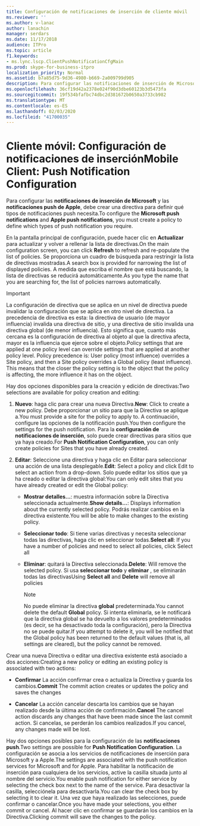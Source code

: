 ```yaml
---
title: Configuración de notificaciones de inserción de cliente móvil
ms.reviewer: ''
ms.author: v-lanac
author: lanachin
manager: serdars
ms.date: 11/17/2018
audience: ITPro
ms.topic: article
f1.keywords:
- ms.lync.lscp.ClientPushNotificationCfgMain
ms.prod: skype-for-business-itpro
localization_priority: Normal
ms.assetid: b7a85d75-9d36-4980-b669-2a009799d905
description: Para configurar las notificaciones de inserción de Microsoft y las notificaciones push de Apple, debe crear una directiva para definir qué tipos de notificaciones push necesita.
ms.openlocfilehash: 36cf19d42a2378e024f90d3dbe60123b3d5473fa
ms.sourcegitcommit: 19f534bfafbc74dbc2d381672b0650a3733cb982
ms.translationtype: MT
ms.contentlocale: es-ES
ms.lasthandoff: 02/03/2020
ms.locfileid: "41700035"
---
```

# <a name="mobile-client-push-notification-configuration"></a><span data-ttu-id="cb4c1-103">Cliente móvil: Configuración de notificaciones de inserción</span><span class="sxs-lookup"><span data-stu-id="cb4c1-103">Mobile Client: Push Notification Configuration</span></span>
 
<span data-ttu-id="cb4c1-104">Para configurar las **notificaciones de inserción de Microsoft** y las **notificaciones push de Apple**, debe crear una directiva para definir qué tipos de notificaciones push necesita.</span><span class="sxs-lookup"><span data-stu-id="cb4c1-104">To configure the **Microsoft push notifications** and **Apple push notifications**, you must create a policy to define which types of push notification you require.</span></span>
  
<span data-ttu-id="cb4c1-105">En la pantalla principal de configuración, puede hacer clic en **Actualizar** para actualizar y volver a rellenar la lista de directivas.</span><span class="sxs-lookup"><span data-stu-id="cb4c1-105">On the main configuration screen, you can click **Refresh** to refresh and re-populate the list of policies.</span></span> <span data-ttu-id="cb4c1-106">Se proporciona un cuadro de búsqueda para restringir la lista de directivas mostradas.</span><span class="sxs-lookup"><span data-stu-id="cb4c1-106">A search box is provided for narrowing the list of displayed policies.</span></span> <span data-ttu-id="cb4c1-107">A medida que escriba el nombre que está buscando, la lista de directivas se reducirá automáticamente.</span><span class="sxs-lookup"><span data-stu-id="cb4c1-107">As you type the name that you are searching for, the list of policies narrows automatically.</span></span>
  
> [!IMPORTANT]
> <span data-ttu-id="cb4c1-p102">La configuración de directiva que se aplica en un nivel de directiva puede invalidar la configuración que se aplica en otro nivel de directiva. La precedencia de directiva es esta: la directiva de usuario (de mayor influencia) invalida una directiva de sitio, y una directiva de sitio invalida una directiva global (de menor influencia). Esto significa que, cuanto más cercana es la configuración de directiva al objeto al que la directiva afecta, mayor es la influencia que ejerce sobre el objeto.</span><span class="sxs-lookup"><span data-stu-id="cb4c1-p102">Policy settings that are applied at one policy level can override settings that are applied at another policy level. Policy precedence is: User policy (most influence) overrides a Site policy, and then a Site policy overrides a Global policy (least influence). This means that the closer the policy setting is to the object that the policy is affecting, the more influence it has on the object.</span></span> 
  
<span data-ttu-id="cb4c1-111">Hay dos opciones disponibles para la creación y edición de directivas:</span><span class="sxs-lookup"><span data-stu-id="cb4c1-111">Two selections are available for policy creation and editing:</span></span>
  
1. <span data-ttu-id="cb4c1-112">**Nuevo**: haga clic para crear una nueva Directiva.</span><span class="sxs-lookup"><span data-stu-id="cb4c1-112">**New**: Click to create a new policy.</span></span> <span data-ttu-id="cb4c1-113">Debe proporcionar un sitio para que la Directiva se aplique a.</span><span class="sxs-lookup"><span data-stu-id="cb4c1-113">You must provide a site for the policy to apply to.</span></span> <span data-ttu-id="cb4c1-114">A continuación, configure las opciones de la notificación push.</span><span class="sxs-lookup"><span data-stu-id="cb4c1-114">You then configure the settings for the push notification.</span></span> <span data-ttu-id="cb4c1-115">Para la **configuración de notificaciones de inserción**, solo puede crear directivas para sitios que ya haya creado.</span><span class="sxs-lookup"><span data-stu-id="cb4c1-115">For **Push Notification Configuration**, you can only create policies for Sites that you have already created.</span></span>
    
2. <span data-ttu-id="cb4c1-116">**Editar**: Seleccione una directiva y haga clic en Editar para seleccionar una acción de una lista desplegable.</span><span class="sxs-lookup"><span data-stu-id="cb4c1-116">**Edit**: Select a policy and click Edit to select an action from a drop-down.</span></span> <span data-ttu-id="cb4c1-117">Solo puede editar los sitios que ya ha creado o editar la directiva global:</span><span class="sxs-lookup"><span data-stu-id="cb4c1-117">You can only edit sites that you have already created or edit the Global policy:</span></span>
    
   - <span data-ttu-id="cb4c1-118">**Mostrar detalles...**: muestra información sobre la Directiva seleccionada actualmente.</span><span class="sxs-lookup"><span data-stu-id="cb4c1-118">**Show details…**: Displays information about the currently selected policy.</span></span> <span data-ttu-id="cb4c1-119">Podrás realizar cambios en la directiva existente.</span><span class="sxs-lookup"><span data-stu-id="cb4c1-119">You will be able to make changes to the existing policy.</span></span>
    
   - <span data-ttu-id="cb4c1-120">**Seleccionar todo**: Si tiene varias directivas y necesita seleccionar todas las directivas, haga clic en seleccionar todas.</span><span class="sxs-lookup"><span data-stu-id="cb4c1-120">**Select all**: If you have a number of policies and need to select all policies, click Select all</span></span>
    
   - <span data-ttu-id="cb4c1-121">**Eliminar**: quitará la Directiva seleccionada.</span><span class="sxs-lookup"><span data-stu-id="cb4c1-121">**Delete**: Will remove the selected policy.</span></span> <span data-ttu-id="cb4c1-122">Si usa **seleccionar todo** y **eliminar** , se eliminarán todas las directivas</span><span class="sxs-lookup"><span data-stu-id="cb4c1-122">Using **Select all** and **Delete** will remove all policies</span></span>
    
     > [!NOTE]
     > <span data-ttu-id="cb4c1-123">No puede eliminar la directiva **global** predeterminada.</span><span class="sxs-lookup"><span data-stu-id="cb4c1-123">You cannot delete the default **Global** policy.</span></span> <span data-ttu-id="cb4c1-124">Si intenta eliminarla, se le notificará que la directiva global se ha devuelto a los valores predeterminados (es decir, se ha desactivado toda la configuración), pero la Directiva no se puede quitar.</span><span class="sxs-lookup"><span data-stu-id="cb4c1-124">If you attempt to delete it, you will be notified that the Global policy has been returned to the default values (that is, all settings are cleared), but the policy cannot be removed.</span></span>
  
<span data-ttu-id="cb4c1-125">Crear una nueva Directiva o editar una directiva existente está asociado a dos acciones:</span><span class="sxs-lookup"><span data-stu-id="cb4c1-125">Creating a new policy or editing an existing policy is associated with two actions:</span></span>
  
- <span data-ttu-id="cb4c1-126">**Confirmar** La acción confirmar crea o actualiza la Directiva y guarda los cambios.</span><span class="sxs-lookup"><span data-stu-id="cb4c1-126">**Commit** The commit action creates or updates the policy and saves the changes</span></span>
    
- <span data-ttu-id="cb4c1-127">**Cancelar** La acción cancelar descarta los cambios que se hayan realizado desde la última acción de confirmación.</span><span class="sxs-lookup"><span data-stu-id="cb4c1-127">**Cancel** The cancel action discards any changes that have been made since the last commit action.</span></span> <span data-ttu-id="cb4c1-128">Si cancelas, se perderán los cambios realizados.</span><span class="sxs-lookup"><span data-stu-id="cb4c1-128">If you cancel, any changes made will be lost.</span></span>
    
<span data-ttu-id="cb4c1-129">Hay dos opciones posibles para la configuración de las **notificaciones push**.</span><span class="sxs-lookup"><span data-stu-id="cb4c1-129">Two settings are possible for **Push Notification Configuration**.</span></span> <span data-ttu-id="cb4c1-130">La configuración se asocia a los servicios de notificaciones de inserción para Microsoft y a Apple.</span><span class="sxs-lookup"><span data-stu-id="cb4c1-130">The settings are associated with the push notification services for Microsoft and for Apple.</span></span> <span data-ttu-id="cb4c1-131">Para habilitar la notificación de inserción para cualquiera de los servicios, active la casilla situada junto al nombre del servicio.</span><span class="sxs-lookup"><span data-stu-id="cb4c1-131">You enable push notification for either service by selecting the check box next to the name of the service.</span></span> <span data-ttu-id="cb4c1-132">Para desactivar la casilla, selecciónela para desactivarla.</span><span class="sxs-lookup"><span data-stu-id="cb4c1-132">You can clear the check box by selecting it to clear it.</span></span> <span data-ttu-id="cb4c1-133">Una vez que haya realizado las selecciones, puede confirmar o cancelar.</span><span class="sxs-lookup"><span data-stu-id="cb4c1-133">Once you have made your selections, you either commit or cancel.</span></span> <span data-ttu-id="cb4c1-134">Al hacer clic en confirmar se guardarán los cambios en la Directiva.</span><span class="sxs-lookup"><span data-stu-id="cb4c1-134">Clicking commit will save the changes to the policy.</span></span>
  

